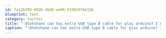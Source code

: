 ```yaml
---
id: fe12b299-9926-46db-ae96-919819f4e15b
blueprint: text
category: twitter
title: "'@tehshane can has extra USB type B cable for plai arduino? I noz findz mines."
caption: "'@tehshane can has extra USB type B cable for plai arduino? I noz findz mines."
---
```

